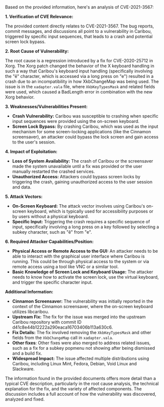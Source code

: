 Based on the provided information, here's an analysis of CVE-2021-3567:

**1. Verification of CVE Relevance:**

The provided content directly relates to CVE-2021-3567. The bug reports, commit messages, and discussions all point to a vulnerability in Caribou, triggered by specific input sequences, that leads to a crash and potential screen lock bypass.

**2. Root Cause of Vulnerability:**

The root cause is a regression introduced by a fix for CVE-2020-25712 in Xorg. The Xorg patch changed the behavior of the X keyboard handling in such a way that Caribou's keyboard input handling (specifically involving the "ē" character, which is accessed via a long press on "e") resulted in a crash due to an incompatibility in how XkbChangeMap was being used. The issue is in the `xadapter.vala` file, where `XkbKeyTypesMask` and related fields were used, which caused a BadLength error in combination with the new Xorg behavior.

**3. Weaknesses/Vulnerabilities Present:**

*   **Crash Vulnerability:** Caribou was susceptible to crashing when specific input sequences were provided using the on-screen keyboard.
*   **Screen Lock Bypass:** By crashing Caribou, which was used as the input mechanism for some screen-locking applications (like the Cinnamon screensaver), an attacker could bypass the lock screen and gain access to the user's session.

**4. Impact of Exploitation:**

*   **Loss of System Availability:** The crash of Caribou or the screensaver made the system unavailable until a fix was provided or the user manually restarted the crashed services.
*   **Unauthorized Access:** Attackers could bypass screen locks by triggering the crash, gaining unauthorized access to the user session and data.

**5. Attack Vectors:**

*   **On-Screen Keyboard:** The attack vector involves using Caribou's on-screen keyboard, which is typically used for accessibility purposes or by users without a physical keyboard.
*   **Specific Input:** Triggering the crash requires a specific sequence of input, specifically involving a long press on a key followed by selecting a subkey character, such as "ē" from "e".

**6. Required Attacker Capabilities/Position:**

*   **Physical Access or Remote Access to the GUI:** An attacker needs to be able to interact with the graphical user interface where Caribou is running. This could be through physical access to the system or via remote access using a tool like VNC or a similar tool.
*   **Basic Knowledge of Screen Lock and Keyboard Usage:** The attacker needs to know how to activate the screen lock, use the virtual keyboard, and trigger the specific character input.

**Additional Information:**

*   **Cinnamon Screensaver:** The vulnerability was initially reported in the context of the Cinnamon screensaver, where the on-screen keyboard utilizes libcaribou.
*  **Upstream Fix:** The fix for the issue was merged into the upstream Caribou repository with commit ID d41c8e44b12222a290eaca16703406b113a630c6.
* **Fix Details:** The fix involved removing the `XkbKeyTypesMask` and other fields from the `XkbChangeMap` call in `xadapter.vala`.
* **Other fixes**: Other fixes were also merged to address related issues, such as a fix for a subkey popmenu not showing after being dismissed and a build fix.
*   **Widespread Impact:** The issue affected multiple distributions using Caribou, including Linux Mint, Fedora, Debian, Void Linux and Slackware.

The information found in the provided documents offers more detail than a typical CVE description, particularly in the root cause analysis, the technical explanation for the fix, and the variety of affected components. The discussion includes a full account of how the vulnerability was discovered, analyzed and fixed.